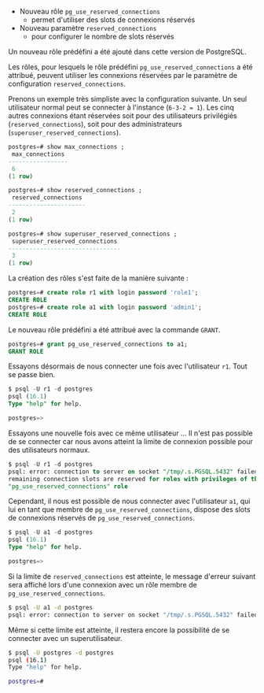 <!--
Les sources pour ce sujet sont :

* https://git.postgresql.org/gitweb/?p=postgresql.git;a=commit;h=6e2775e4d4e47775f0d933e4a93c148024a3bc63

Discussion :

* http://postgr.es/m/20230119194601.GA4105788@nathanxps13

-->

<div class="slide-content">

  * Nouveau rôle `pg_use_reserved_connections`
    + permet d'utiliser des slots de connexions réservés
  * Nouveau paramètre `reserved_connections`
    * pour configurer le nombre de slots réservés

</div>

<div class="notes">

Un nouveau rôle prédéfini a été ajouté dans cette version de PostgreSQL.

Les rôles, pour lesquels le rôle prédéfini `pg_use_reserved_connections` a été
attribué, peuvent utiliser les connexions réservées par le paramètre de
configuration `reserved_connections`. 

Prenons un exemple très simpliste avec la configuration suivante. Un seul
utilisateur normal peut se connecter à l'instance (`6-3-2 = 1`). Les cinq autres
connexions étant réservées soit pour des utilisateurs privilégiés
(`reserved_connections`), soit pour des administrateurs
(`superuser_reserved_connections`).

```sql
postgres=# show max_connections ;
 max_connections 
-----------------
 6
(1 row)

postgres=# show reserved_connections ;
 reserved_connections 
----------------------
 2
(1 row)

postgres=# show superuser_reserved_connections ;
 superuser_reserved_connections 
--------------------------------
 3
(1 row)
```

La création des rôles s'est faite de la manière suivante :

```sql
postgres=# create role r1 with login password 'role1';
CREATE ROLE
postgres=# create role a1 with login password 'admin1';
CREATE ROLE

```

Le nouveau rôle prédéfini a été attribué avec la commande `GRANT`.

```sql
postgres=# grant pg_use_reserved_connections to a1;
GRANT ROLE
```

Essayons désormais de nous connecter une fois avec l'utilisateur `r1`. Tout se
passe bien.

```sql
$ psql -U r1 -d postgres
psql (16.1)
Type "help" for help.

postgres=>
```

Essayons une nouvelle fois avec ce même utilisateur ... Il n'est pas possible de se
connecter car nous avons atteint la limite de connexion possible pour des
utilisateurs normaux.

```sql
$ psql -U r1 -d postgres
psql: error: connection to server on socket "/tmp/.s.PGSQL.5432" failed: FATAL:
remaining connection slots are reserved for roles with privileges of the
"pg_use_reserved_connections" role
```

Cependant, il nous est possible de nous connecter avec l'utilisateur `a1`, qui
lui en tant que membre de `pg_use_reserved_connections`, dispose des slots
de connexions réservés de `pg_use_reserved_connections`. 

```sql
$ psql -U a1 -d postgres
psql (16.1)
Type "help" for help.

postgres=> 
```

Si la limite de `reserved_connections` est atteinte, le message d'erreur
suivant sera affiché lors d'une connexion avec un rôle membre de
`pg_use_reserved_connections`.

```sh
$ psql -U a1 -d postgres
psql: error: connection to server on socket "/tmp/.s.PGSQL.5432" failed: FATAL:  remaining connection slots are reserved for roles with the SUPERUSER attribute
```

Même si cette limite est atteinte, il restera encore la possibilité de se
connecter avec un superutilisateur.

```sh
$ psql -U postgres -d postgres
psql (16.1)
Type "help" for help.

postgres=#
```

</div>
